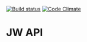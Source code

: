 [![Build status][ci-image]][ci-url] [![Code Climate][cc-climate-image]][cc-climate-url] 
# JW API


[ci-image]: https://travis-ci.org/fishermanswharff/JWApi.svg?branch=master
[ci-url]: https://travis-ci.org/fishermanswharff/JWApi

[cc-climate-image]: https://codeclimate.com/github/fishermanswharff/JWApi/badges/gpa.svg
[cc-climate-url]: https://codeclimate.com/github/fishermanswharff/JWApi